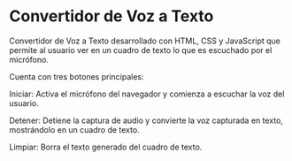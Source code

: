 # Convertidor de Voz a Texto
Convertidor de Voz a Texto desarrollado con HTML, CSS y JavaScript que permite al usuario ver en un cuadro de texto lo que es escuchado por el micrófono.

Cuenta con tres botones principales:

Iniciar: Activa el micrófono del navegador y comienza a escuchar la voz del usuario.

Detener: Detiene la captura de audio y convierte la voz capturada en texto, mostrándolo en un cuadro de texto.

Limpiar: Borra el texto generado del cuadro de texto.
